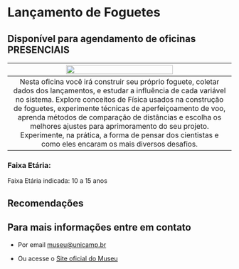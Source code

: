 # Lançamento de Foguetes

## Disponível para agendamento de oficinas PRESENCIAIS

| <img src="lancabanner.png" width="70%" height="70%"> |
|:-----:|
| Nesta oficina você irá construir seu próprio foguete, coletar dados dos lançamentos, e estudar a influência de cada variável no sistema. Explore conceitos de Física usados na construção de foguetes, experimente técnicas de aperfeiçoamento de voo, aprenda métodos de comparação de distâncias e escolha os melhores ajustes para aprimoramento do seu projeto. Experimente, na prática, a forma de pensar dos cientistas e como eles encaram os mais diversos desafios.|

### Faixa Etária:

Faixa Etária indicada: 10 a 15 anos

## Recomendações

## Para mais informações entre em contato

* Por email museu@unicamp.br

* Ou acesse o [Site oficial do Museu](https://www.mc.unicamp.br/visite)
